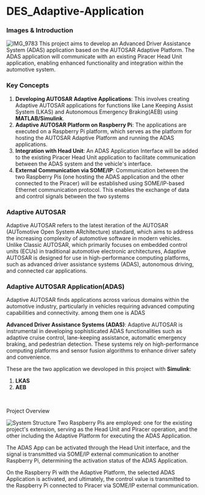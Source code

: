 # DES_Adaptive-Application

### Images & Introduction
![IMG_9783](https://github.com/SEA-ME-Team6/DES_Adaptive-Application/assets/106136905/475b990c-e120-4c40-bc05-60da683e9e58)
This project aims to develop an Advanced Driver Assistance System (ADAS) application based on the AUTOSAR Adaptive Platform. The ADAS application will communicate with an existing Piracer Head Unit application, enabling enhanced functionality and integration within the automotive system.

### Key Concepts

1. **Developing AUTOSAR Adaptive Applications**: This involves creating Adaptive AUTOSAR applications for functions like Lane Keeping Assist System (LKAS) and Autonomous Emergency Braking(AEB) using **MATLAB/Simulink**.
2. **Adaptive AUTOSAR Platform on Raspberry Pi**: The applications are executed on a Raspberry Pi platform, which serves as the platform for hosting the AUTOSAR Adaptive Platform and running the ADAS applications.
3. **Integration with Head Unit**: An ADAS Application Interface will be added to the existing Piracer Head Unit application to facilitate communication between the ADAS system and the vehicle's interface.
4. **External Communication via SOME/IP**: Communication between the two Raspberry Pis (one hosting the ADAS application and the other connected to the Piracer) will be established using SOME/IP-based Ethernet communication protocol. This enables the exchange of data and control signals between the two systems

### Adaptive AUTOSAR

Adaptive AUTOSAR refers to the latest iteration of the AUTOSAR (AUTomotive Open System ARchitecture) standard, which aims to address the increasing complexity of automotive software in modern vehicles. Unlike Classic AUTOSAR, which primarily focuses on embedded control units (ECUs) in traditional automotive electronic architectures, Adaptive AUTOSAR is designed for use in high-performance computing platforms, such as advanced driver assistance systems (ADAS), autonomous driving, and connected car applications.
</br>

### Adaptive AUTOSAR Application(ADAS)

Adaptive AUTOSAR finds applications across various domains within the automotive industry, particularly in vehicles requiring advanced computing capabilities and connectivity. among them one is ADAS 

**Advanced Driver Assistance Systems (ADAS)**: Adaptive AUTOSAR is instrumental in developing sophisticated ADAS functionalities such as adaptive cruise control, lane-keeping assistance, automatic emergency braking, and pedestrian detection. These systems rely on high-performance computing platforms and sensor fusion algorithms to enhance driver safety and convenience.

These are the two application we devoloped in this project with **Simulink**:  

1. **LKAS**
2. **AEB**
</br>


Project Overview

![System Structure](https://github.com/SEA-ME-Team6/DES_Adative-Application/assets/106136905/68134ff2-53bd-4723-b158-2850ae3e43a1)
Two Raspberry Pis are employed: one for the existing project's extension, serving as the Head Unit and Piracer operation, and the other including the Adaptive Platform for executing the ADAS Application.

The ADAS App can be activated through the Head Unit interface, and the signal is transmitted via SOME/IP external communication to another Raspberry Pi, determining the activation status of the ADAS Application.

On the Raspberry Pi with the Adaptive Platform, the selected ADAS Application is activated, and ultimately, the control value is transmitted to the Raspberry Pi connected to Piracer via SOME/IP external communication.
</br>
</br>
